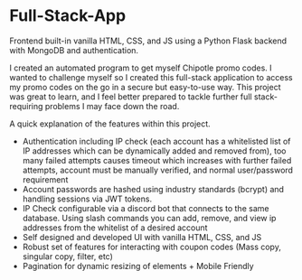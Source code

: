 # Full-Stack-App
Frontend built-in vanilla HTML, CSS, and JS using a Python Flask backend with MongoDB and authentication.

I created an automated program to get myself Chipotle promo codes. I wanted to challenge myself so I created this full-stack application to access my promo codes on the go in a secure but easy-to-use way. This project was great to learn, and I feel better prepared to tackle further full stack-requiring problems I may face down the road.

A quick explanation of the features within this project.
- Authentication including IP check (each account has a whitelisted list of IP addresses which can be dynamically added and removed from), too many failed attempts causes timeout which increases with further failed attempts, account must be manually verified, and normal user/password requirement
- Account passwords are hashed using industry standards (bcrypt) and handling sessions via JWT tokens.
- IP Check configurable via a discord bot that connects to the same database. Using slash commands you can add, remove, and view ip addresses from the whitelist of a desired account
- Self designed and developed UI with vanilla HTML, CSS, and JS
- Robust set of features for interacting with coupon codes (Mass copy, singular copy, filter, etc)
- Pagination for dynamic resizing of elements + Mobile Friendly
